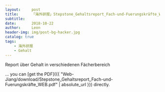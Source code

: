 ```yaml
---
layout:     post
title:      「海外研报」Stepstone_Gehaltsreport_Fach-und-Fuerungskräfte_WEB
subtitle:   
date:       2018-10-22
author:     Leon
header-img: img/post-bg-hacker.jpg
catalog: true
tags:
    - 海外研报
    - Gehalt
---
```

Report über Gehalt in verschiedenen Fächerbereich  

... you can [get the PDF]({{ "Web-Jiang/download/Stepstone_Gehaltsreport_Fach-und-Fuerungskräfte_WEB.pdf" | absolute_url }}) directly.

        
      
      